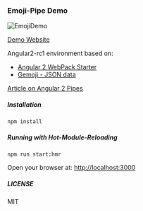 ### Emoji-Pipe Demo

![EmojiDemo](http://fs5.directupload.net/images/160521/nqhzt3gb.png)

[Demo Website](http://brakmic.com/demos/emoji/)

Angular2-rc1 environment based on:

* [Angular 2 WebPack Starter](https://github.com/AngularClass/angular2-webpack-starter)
* [Gemoji - JSON data](https://github.com/github/gemoji)

[Article on Angular 2 Pipes](http://blog.brakmic.com/introduction-to-angular-2-part-3/)

##### Installation

```
npm install
```

##### Running with Hot-Module-Reloading

```
npm run start:hmr
```

Open your browser at: [http://localhost:3000](http://localhost:3000)

##### LICENSE

MIT